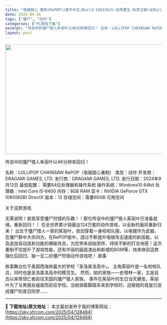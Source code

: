 ```yaml
---
title: "电锯甜心 重制(RePOP)|豪华中文|Build.18622625-血雨重生-斩梦之歌+全DLC|解压即撸|"
date: 2025-04-26
tags: ["僵尸", "动作"]
categories: ["PC游戏下载"]
excerpt: "传说中的僵尸猎人朱丽叶以4K分辨率回归！ 名称：LOLLIPOP CHAINSAW RePOP（电锯甜心重制） 类型：动作 开发商：DRAGAMI GAMES, LTD. 发行商：DRAGAMI GAMES, LTD. 发行日期：2024年9月12日 最低配置： 需要64位处理器和操作系统 操作系统&hellip;"
layout: post
---
```


<img class="aligncenter size-full wp-image-128470" src="https://sky.sfcrom.com/wp-content/uploads/2025/04/2025042608340122.webp" alt="" width="616" height="353" />

传说中的僵尸猎人朱丽叶以4K分辨率回归！

名称：LOLLIPOP CHAINSAW RePOP（电锯甜心重制）
类型：动作
开发商：DRAGAMI GAMES, LTD.
发行商：DRAGAMI GAMES, LTD.
发行日期：2024年9月12日
最低配置：
需要64位处理器和操作系统
操作系统：Windows10 64bit
处理器：Intel Core i5-8400
内存：8GB RAM
显卡：NVIDIA GeForce GTX 1060(6GB)
DirectX 版本：12
存储空间：需要60GB 可用空间

关于这款游戏

无需说明！直观享受僵尸狩猎的乐趣！！那位传说中的僵尸猎人茱丽叶已准备就绪，重新回归！！
在全世界累计销量达124万套的动作游戏，以全新的画风重新归来！
出生于僵尸猎人一家的茱丽叶，依旧穿着一身啦啦队服，以电锯作为武器，在僵尸群中大杀四方。在RePOP版中，透过不断提升电锯攻击速度的新技能，以及追加自动连射功能的爆破攻击，为您带来自始至终、持续不断的打击快感！这次重制不仅提升了游戏性能，还有华丽的画面演出和新增的BGM等，快来体验这款强化后回归，独一无二的僵尸狩猎动作游戏吧！
故事

故事舞台位于美国西海岸最大的学校「圣洛美洛高中」。
主角茱丽叶是一名啦啦队员，同时也是圣洛美洛高中的模范生。
然而，她的家族——史塔林一家，又是自古以来带领亡者前往天国的僵尸猎人家族。
事件在茱丽叶的生日当天爆发，茱丽叶为了与男朋友碰面而前往学校。当她骑着脚踏车来到学校时，迎接她的竟是已变成僵尸的昔日同学……

---
📖 **下载地址/原文地址：** 本文最初发布于我的博客网站：[https://sky.sfcrom.com/2025/04/128484](https://sky.sfcrom.com/2025/04/128484)
